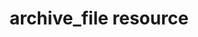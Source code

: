 ---
resource_reference: true
common_resource_functionality_multiple_packages: false
common_resource_functionality_resources_common_windows_security: false
cookbook_file_specificity: false
debug_recipes_chef_shell: false
handler_custom: false
handler_types: false
nameless_apt_update: false
nameless_build_essential: false
properties_multiple_packages: false
properties_resources_common_windows_security: false
properties_shortcode: 
ps_credential_helper: false
registry_key: false
remote_directory_recursive_directories: false
remote_file_prevent_re_downloads: false
remote_file_unc_path: false
resource_directory_recursive_directories: false
resource_package_options: false
resources_common_atomic_update: false
resources_common_guard_interpreter: false
resources_common_guards: true
resources_common_notification: true
resources_common_properties: true
ruby_style_basics_chef_log: false
syntax_shortcode: 
template_requirements: false
unit_file_verification: false
title: archive_file resource
resource: archive_file
aliases:
- "/resource_archive_file.html"
menu:
  infra:
    title: archive_file
    identifier: chef_infra/cookbook_reference/resources/archive_file archive_file
    parent: chef_infra/cookbook_reference/resources
resource_description_list:
- markdown: Use the **archive_file** resource to extract archive files to disk. This
    resource uses the libarchive library to extract multiple archive formats including
    tar, gzip, bzip, and zip formats.
resource_new_in: '15.0'
syntax_full_code_block: |-
  archive_file 'name' do
    destination      String
    group            String
    mode             String, Integer # default value: "755"
    options          Array, Symbol
    overwrite        true, false, auto # default value: false
    owner            String
    path             String # default value: 'name' unless specified
    action           Symbol # defaults to :extract if not specified
  end
syntax_properties_list: 
syntax_full_properties_list:
- "`archive_file` is the resource."
- "`name` is the name given to the resource block."
- "`action` identifies which steps Chef Infra Client will take to bring the node into
  the desired state."
- "`destination`, `group`, `mode`, `options`, `overwrite`, `owner`, and `path` are
  the properties available to this resource."
actions_list:
  :extract:
    markdown: Extract and archive file.
  :nothing:
    shortcode: resources_common_actions_nothing.md
properties_list:
- property: destination
  ruby_type: String
  required: true
  description_list:
  - markdown: The file path to extract the archive file to.
- property: group
  ruby_type: String
  required: false
  description_list:
  - markdown: The group of the extracted files.
- property: mode
  ruby_type: String, Integer
  required: false
  default_value: '"755"'
  description_list:
  - markdown: The mode of the extracted files.
- property: options
  ruby_type: Array, Symbol
  required: false
  default_value: lazy default
  description_list:
  - markdown: 'An array of symbols representing extraction flags. Example: `:no_overwrite`
      to prevent overwriting files on disk. By default, this properly sets `:time`
      which preserves the modification timestamps of files in the archive when writing
      them to disk.'
- property: overwrite
  ruby_type: true, false, auto
  required: false
  default_value: 'false'
  description_list:
  - markdown: Should the resource overwrite the destination file contents if they
      already exist? If set to `:auto` the date stamp of files within the archive
      will be compared to those on disk and disk contents will be overwritten if they
      differ. This may cause unintended consequences if disk date stamps are changed
      between runs, which will result in the files being overwritten during each client
      run. Make sure to properly test any change to this property.
- property: owner
  ruby_type: String
  required: false
  description_list:
  - markdown: The owner of the extracted files.
- property: path
  ruby_type: String
  required: false
  default_value: The resource block's name
  description_list:
  - markdown: An optional property to set the file path to the archive to extract
      if it differs from the resource block's name.
examples: |
  **Extract a zip file to a specified directory**:

  ```ruby
  archive_file 'Precompiled.zip' do
    path '/tmp/Precompiled.zip'
    destination '/srv/files'
  end
  ```
---